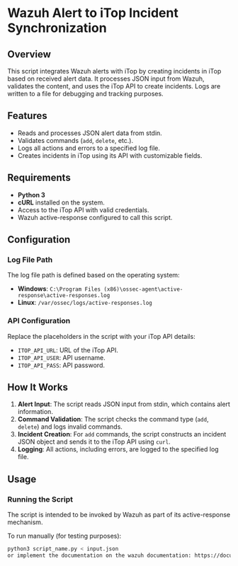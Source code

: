 
# Wazuh Alert to iTop Incident Synchronization

## Overview

This script integrates Wazuh alerts with iTop by creating incidents in iTop based on received alert data. It processes JSON input from Wazuh, validates the content, and uses the iTop API to create incidents. Logs are written to a file for debugging and tracking purposes.

## Features

- Reads and processes JSON alert data from stdin.
- Validates commands (`add`, `delete`, etc.).
- Logs all actions and errors to a specified log file.
- Creates incidents in iTop using its API with customizable fields.

## Requirements

- **Python 3**
- **cURL** installed on the system.
- Access to the iTop API with valid credentials.
- Wazuh active-response configured to call this script.

## Configuration

### Log File Path

The log file path is defined based on the operating system:

- **Windows**: `C:\Program Files (x86)\ossec-agent\active-response\active-responses.log`
- **Linux**: `/var/ossec/logs/active-responses.log`

### API Configuration

Replace the placeholders in the script with your iTop API details:

- `ITOP_API_URL`: URL of the iTop API.
- `ITOP_API_USER`: API username.
- `ITOP_API_PASS`: API password.

## How It Works

1. **Alert Input**: The script reads JSON input from stdin, which contains alert information.
2. **Command Validation**: The script checks the command type (`add`, `delete`) and logs invalid commands.
3. **Incident Creation**: For `add` commands, the script constructs an incident JSON object and sends it to the iTop API using `curl`.
4. **Logging**: All actions, including errors, are logged to the specified log file.

## Usage

### Running the Script

The script is intended to be invoked by Wazuh as part of its active-response mechanism.

To run manually (for testing purposes):

```bash
python3 script_name.py < input.json
or implement the documentation on the wazuh documentation: https://documentation.wazuh.com/4.8/user-manual/capabilities/active-response/custom-active-response-scripts.html
